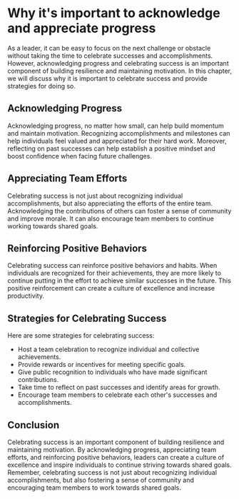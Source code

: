 Why it's important to acknowledge and appreciate progress
==========================================================================================

As a leader, it can be easy to focus on the next challenge or obstacle without taking the time to celebrate successes and accomplishments. However, acknowledging progress and celebrating success is an important component of building resilience and maintaining motivation. In this chapter, we will discuss why it is important to celebrate success and provide strategies for doing so.

Acknowledging Progress
----------------------

Acknowledging progress, no matter how small, can help build momentum and maintain motivation. Recognizing accomplishments and milestones can help individuals feel valued and appreciated for their hard work. Moreover, reflecting on past successes can help establish a positive mindset and boost confidence when facing future challenges.

Appreciating Team Efforts
-------------------------

Celebrating success is not just about recognizing individual accomplishments, but also appreciating the efforts of the entire team. Acknowledging the contributions of others can foster a sense of community and improve morale. It can also encourage team members to continue working towards shared goals.

Reinforcing Positive Behaviors
------------------------------

Celebrating success can reinforce positive behaviors and habits. When individuals are recognized for their achievements, they are more likely to continue putting in the effort to achieve similar successes in the future. This positive reinforcement can create a culture of excellence and increase productivity.

Strategies for Celebrating Success
----------------------------------

Here are some strategies for celebrating success:

* Host a team celebration to recognize individual and collective achievements.
* Provide rewards or incentives for meeting specific goals.
* Give public recognition to individuals who have made significant contributions.
* Take time to reflect on past successes and identify areas for growth.
* Encourage team members to celebrate each other's successes and accomplishments.

Conclusion
----------

Celebrating success is an important component of building resilience and maintaining motivation. By acknowledging progress, appreciating team efforts, and reinforcing positive behaviors, leaders can create a culture of excellence and inspire individuals to continue striving towards shared goals. Remember, celebrating success is not just about recognizing individual accomplishments, but also fostering a sense of community and encouraging team members to work towards shared goals.
